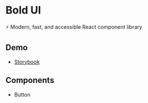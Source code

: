 # Bold UI

⚡ Modern, fast, and accessible React component library

## Demo

- [Storybook](https://main--64797a8b450504bdbcae2912.chromatic.com)

## Components

- Button
